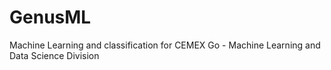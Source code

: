 # GenusML
Machine Learning and classification for CEMEX Go - Machine Learning and Data Science Division
